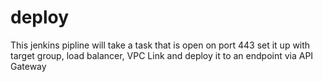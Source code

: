 # deploy
This jenkins pipline will take a task that is open on port 443 set it up with target group, load balancer, VPC Link and deploy it to an endpoint via API Gateway
